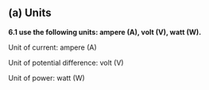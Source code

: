## (a) Units

**6.1 use the following units: ampere (A), volt (V), watt (W).**

Unit of current: ampere (A)

Unit of potential difference: volt (V)

Unit of power: watt (W)
